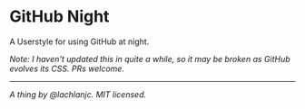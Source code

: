 GitHub Night
============

A Userstyle for using GitHub at night.

*Note: I haven't updated this in quite a while, so it may be broken as GitHub evolves its CSS. PRs welcome.*

___

*A thing by @lachlanjc. MIT licensed.*
